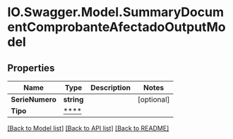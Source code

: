 # IO.Swagger.Model.SummaryDocumentComprobanteAfectadoOutputModel
## Properties

Name | Type | Description | Notes
------------ | ------------- | ------------- | -------------
**SerieNumero** | **string** |  | [optional] 
**Tipo** | [****](.md) |  | 

[[Back to Model list]](../README.md#documentation-for-models) [[Back to API list]](../README.md#documentation-for-api-endpoints) [[Back to README]](../README.md)

